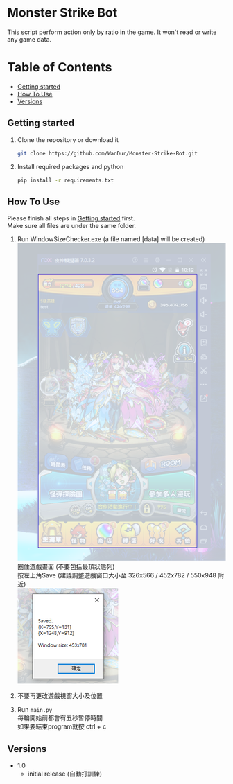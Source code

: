 # Monster Strike Bot

This script perform action only by ratio in the game. It won't read or write any game data.

# Table of Contents
  - [Getting started](#getting-started)
  - [How To Use](#how-to-use)
  - [Versions](#versions)

## Getting started

1. Clone the repository or download it
   ```sh
   git clone https://github.com/WanDur/Monster-Strike-Bot.git
   ```
2. Install required packages and python
   ```sh
   pip install -r requirements.txt
   ```
## How To Use

Please finish all steps in [Getting started](#getting-started) first.  
Make sure all files are under the same folder.
1. Run WindowSizeChecker.exe (a file named [data] will be created)  
![image](img\md\1.png)  
圈住遊戲畫面 (不要包括最頂狀態列)  
按左上角Save (建議調整遊戲窗口大小至 326x566 / 452x782 / 550x948 附近)  
![image](img\md\2.png)

2. 不要再更改遊戲視窗大小及位置
3. Run ```main.py```  
每輪開始前都會有五秒暫停時間  
如果要結束program就按 ctrl + c

## Versions
- 1.0
  - initial release (自動打訓練)